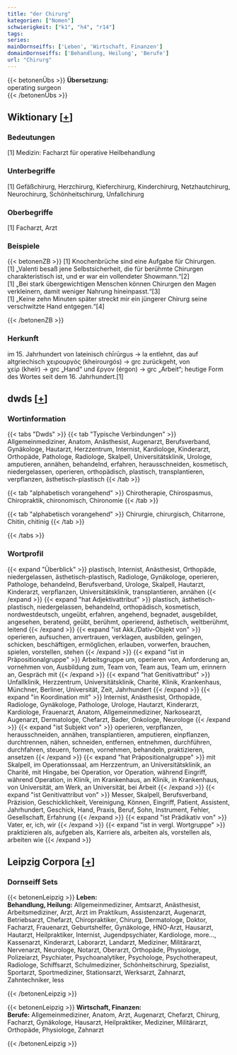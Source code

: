 ```yaml
---
title: "der Chirurg"
kategorien: ["Nomen"]
schwierigkeit: ["k1", "h4", "r14"]
tags:
series:
mainDornseiffs: ['Leben', 'Wirtschaft, Finanzen']
domainDornseiffs: ['Behandlung, Heilung', 'Berufe']
url: "Chirurg"
---
```


{{< betonenÜbs >}}
**Übersetzung:**  
operating surgeon  
{{< /betonenÜbs >}}

## Wiktionary [[+](https://de.wiktionary.org/wiki/Chirurg)]

### Bedeutungen
[1] Medizin: Facharzt für operative Heilbehandlung  

### Unterbegriffe
[1] Gefäßchirurg, Herzchirurg, Kieferchirurg, Kinderchirurg, Netzhautchirurg, Neurochirurg, Schönheitschirurg, Unfallchirurg  

### Oberbegriffe
[1] Facharzt, Arzt  

### Beispiele
{{< betonenZB >}}
[1] Knochenbrüche sind eine Aufgabe für Chirurgen.  
[1] „Valenti besaß jene Selbstsicherheit, die für berühmte Chirurgen charakteristisch ist, und er war ein vollendeter Showmann.“[2]  
[1] „Bei stark übergewichtigen Menschen können Chirurgen den Magen verkleinern, damit weniger Nahrung hineinpasst.“[3]  
[1] „Keine zehn Minuten später streckt mir ein jüngerer Chirurg seine verschwitzte Hand entgegen.“[4]  

{{< /betonenZB >}}
### Herkunft
im 15. Jahrhundert von lateinisch chīrūrgus → la entlehnt, das auf altgriechisch χειρουργός (kheirourgós) → grc zurückgeht, von χείρ (kheír) → grc „Hand“ und ἔργον (érgon) → grc „Arbeit“; heutige Form des Wortes seit dem 16. Jahrhundert.[1]  



## dwds [[+](https://www.dwds.de/wb/Chirurg)]

### Wortinformation
{{< tabs "Dwds" >}}
{{< tab "Typische Verbindungen" >}}
Allgemeinmediziner, Anatom, Anästhesist, Augenarzt, Berufsverband, Gynäkologe, Hautarzt, Herzzentrum, Internist, Kardiologe, Kinderarzt, Orthopäde, Pathologe, Radiologe, Skalpell, Universitätsklinik, Urologe, amputieren, annähen, behandelnd, erfahren, herausschneiden, kosmetisch, niedergelassen, operieren, orthopädisch, plastisch, transplantieren, verpflanzen, ästhetisch-plastisch
{{< /tab >}}

{{< tab "alphabetisch vorangehend" >}}
Chirotherapie, Chirospasmus, Chiropraktik, chironomisch, Chironomie
{{< /tab >}}

{{< tab "alphabetisch vorangehend" >}}
Chirurgie, chirurgisch, Chitarrone, Chitin, chitinig
{{< /tab >}}

{{< /tabs >}}

### Wortprofil
{{< expand "Überblick" >}} plastisch, Internist, Anästhesist, Orthopäde, niedergelassen, ästhetisch-plastisch, Radiologe, Gynäkologe, operieren, Pathologe, behandelnd, Berufsverband, Urologe, Skalpell, Hautarzt, Kinderarzt, verpflanzen, Universitätsklinik, transplantieren, annähen {{< /expand >}}
{{< expand "hat Adjektivattribut" >}} plastisch, ästhetisch-plastisch, niedergelassen, behandelnd, orthopädisch, kosmetisch, nordwestdeutsch, ungeübt, erfahren, angehend, begnadet, ausgebildet, angesehen, beratend, geübt, berühmt, operierend, ästhetisch, weltberühmt, leitend {{< /expand >}}
{{< expand "ist Akk./Dativ-Objekt von" >}} operieren, aufsuchen, anvertrauen, verklagen, ausbilden, gelingen, schicken, beschäftigen, ermöglichen, erlauben, vorwerfen, brauchen, spielen, vorstellen, stehen {{< /expand >}}
{{< expand "ist in Präpositionalgruppe" >}} Arbeitsgruppe um, operieren von, Anforderung an, vornehmen von, Ausbildung zum, Team von, Team aus, Team um, erinnern an, Gespräch mit {{< /expand >}}
{{< expand "hat Genitivattribut" >}} Unfallklinik, Herzzentrum, Universitätsklinik, Charité, Klinik, Krankenhaus, Münchner, Berliner, Universität, Zeit, Jahrhundert {{< /expand >}}
{{< expand "in Koordination mit" >}} Internist, Anästhesist, Orthopäde, Radiologe, Gynäkologe, Pathologe, Urologe, Hautarzt, Kinderarzt, Kardiologe, Frauenarzt, Anatom, Allgemeinmediziner, Narkosearzt, Augenarzt, Dermatologe, Chefarzt, Bader, Onkologe, Neurologe {{< /expand >}}
{{< expand "ist Subjekt von" >}} operieren, verpflanzen, herausschneiden, annähen, transplantieren, amputieren, einpflanzen, durchtrennen, nähen, schneiden, entfernen, entnehmen, durchführen, durchfahren, steuern, formen, vornehmen, behandeln, praktizieren, ansetzen {{< /expand >}}
{{< expand "hat Präpositionalgruppe" >}} mit Skalpell, im Operationssaal, am Herzzentrum, an Universitätsklinik, an Charité, mit Hingabe, bei Operation, vor Operation, während Eingriff, während Operation, in Klinik, im Krankenhaus, an Klinik, in Krankenhaus, von Universität, am Werk, an Universität, bei Arbeit {{< /expand >}}
{{< expand "ist Genitivattribut von" >}} Messer, Skalpell, Berufsverband, Präzision, Geschicklichkeit, Vereinigung, Können, Eingriff, Patient, Assistent, Jahrhundert, Geschick, Hand, Praxis, Beruf, Sohn, Instrument, Fehler, Gesellschaft, Erfahrung {{< /expand >}}
{{< expand "ist Prädikativ von" >}} Vater, er, ich, wir {{< /expand >}}
{{< expand "ist in vergl. Wortgruppe" >}} praktizieren als, aufgeben als, Karriere als, arbeiten als, vorstellen als, arbeiten wie {{< /expand >}}

## Leipzig Corpora [[+](https://corpora.uni-leipzig.de/en/res?word=Chirurg&corpusId=deu_newscrawl-public_2018)]

### Dornseiff Sets
{{< betonenLeipzig >}}
**Leben:**  
**Behandlung, Heilung:** Allgemeinmediziner, Amtsarzt, Anästhesist, Arbeitsmediziner, Arzt, Arzt im Praktikum, Assistenzarzt, Augenarzt, Betriebsarzt, Chefarzt, Chiropraktiker, Chirurg, Dermatologe, Doktor, Facharzt, Frauenarzt, Geburtshelfer, Gynäkologe, HNO-Arzt, Hausarzt, Hautarzt, Heilpraktiker, Internist, Jugendpsychiater, Kardiologe, more..., Kassenarzt, Kinderarzt, Laborarzt, Landarzt, Mediziner, Militärarzt, Nervenarzt, Neurologe, Notarzt, Oberarzt, Orthopäde, Physiologe, Polizeiarzt, Psychiater, Psychoanalytiker, Psychologe, Psychotherapeut, Radiologe, Schiffsarzt, Schulmediziner, Schönheitschirurg, Spezialist, Sportarzt, Sportmediziner, Stationsarzt, Werksarzt, Zahnarzt, Zahntechniker, less  

{{< /betonenLeipzig >}}


{{< betonenLeipzig >}}
**Wirtschaft, Finanzen:**  
**Berufe:** Allgemeinmediziner, Anatom, Arzt, Augenarzt, Chefarzt, Chirurg, Facharzt, Gynäkologe, Hausarzt, Heilpraktiker, Mediziner, Militärarzt, Orthopäde, Physiologe, Zahnarzt  

{{< /betonenLeipzig >}}
